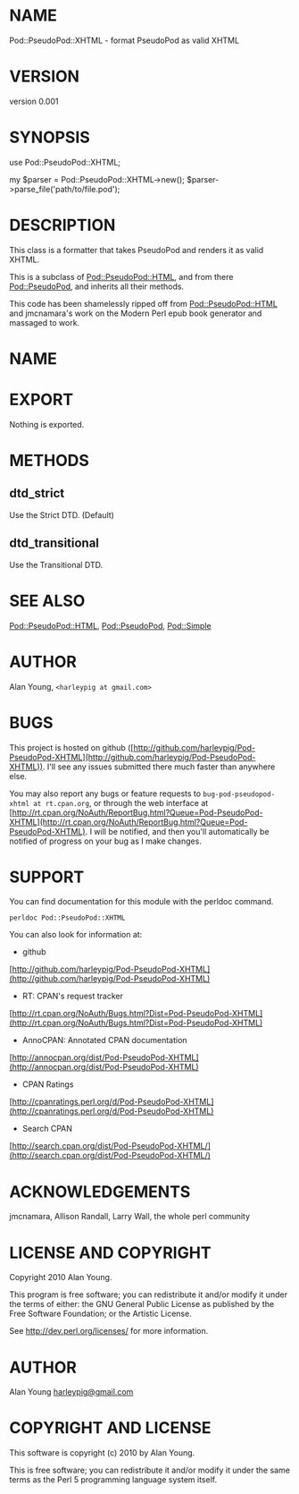 # NAME

Pod::PseudoPod::XHTML - format PseudoPod as valid XHTML

# VERSION

version 0.001

# SYNOPSIS

  use Pod::PseudoPod::XHTML;

  my $parser = Pod::PseudoPod::XHTML->new();
  $parser->parse_file('path/to/file.pod');

# DESCRIPTION

This class is a formatter that takes PseudoPod and renders it as
valid XHTML.

This is a subclass of [Pod::PseudoPod::HTML](http://search.cpan.org/perldoc?Pod::PseudoPod::HTML), and from there
[Pod::PseudoPod](http://search.cpan.org/perldoc?Pod::PseudoPod), and inherits all their methods.

This code has been shamelessly ripped off from [Pod::PseudoPod::HTML](http://search.cpan.org/perldoc?Pod::PseudoPod::HTML) and
jmcnamara's work on the Modern Perl epub book generator and massaged to work.

# NAME

# EXPORT

Nothing is exported.

# METHODS

## dtd_strict

Use the Strict DTD. (Default)

## dtd_transitional

Use the Transitional DTD.

# SEE ALSO

[Pod::PseudoPod::HTML](http://search.cpan.org/perldoc?Pod::PseudoPod::HTML), [Pod::PseudoPod](http://search.cpan.org/perldoc?Pod::PseudoPod), [Pod::Simple](http://search.cpan.org/perldoc?Pod::Simple)

# AUTHOR

Alan Young, `<harleypig at gmail.com>`

# BUGS

This project is hosted on github
([http://github.com/harleypig/Pod-PseudoPod-XHTML](http://github.com/harleypig/Pod-PseudoPod-XHTML)).  I'll see any issues
submitted there much faster than anywhere else.

You may also report any bugs or feature requests to `bug-pod-pseudopod-xhtml at
rt.cpan.org`, or through the web interface at
[http://rt.cpan.org/NoAuth/ReportBug.html?Queue=Pod-PseudoPod-XHTML](http://rt.cpan.org/NoAuth/ReportBug.html?Queue=Pod-PseudoPod-XHTML).  I will
be notified, and then you'll automatically be notified of progress on your bug
as I make changes.

# SUPPORT

You can find documentation for this module with the perldoc command.

    perldoc Pod::PseudoPod::XHTML

You can also look for information at:

- github

[http://github.com/harleypig/Pod-PseudoPod-XHTML](http://github.com/harleypig/Pod-PseudoPod-XHTML)

- RT: CPAN's request tracker

[http://rt.cpan.org/NoAuth/Bugs.html?Dist=Pod-PseudoPod-XHTML](http://rt.cpan.org/NoAuth/Bugs.html?Dist=Pod-PseudoPod-XHTML)

- AnnoCPAN: Annotated CPAN documentation

[http://annocpan.org/dist/Pod-PseudoPod-XHTML](http://annocpan.org/dist/Pod-PseudoPod-XHTML)

- CPAN Ratings

[http://cpanratings.perl.org/d/Pod-PseudoPod-XHTML](http://cpanratings.perl.org/d/Pod-PseudoPod-XHTML)

- Search CPAN

[http://search.cpan.org/dist/Pod-PseudoPod-XHTML/](http://search.cpan.org/dist/Pod-PseudoPod-XHTML/)

# ACKNOWLEDGEMENTS

jmcnamara, Allison Randall, Larry Wall, the whole perl community

# LICENSE AND COPYRIGHT

Copyright 2010 Alan Young.

This program is free software; you can redistribute it and/or modify it
under the terms of either: the GNU General Public License as published
by the Free Software Foundation; or the Artistic License.

See http://dev.perl.org/licenses/ for more information.

# AUTHOR

Alan Young <harleypig@gmail.com>

# COPYRIGHT AND LICENSE

This software is copyright (c) 2010 by Alan Young.

This is free software; you can redistribute it and/or modify it under
the same terms as the Perl 5 programming language system itself.